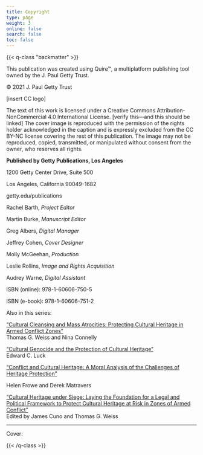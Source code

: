 ```yaml
---
title: Copyright
type: page
weight: 3
online: false
search: false
toc: false
---
```


{{< q-class "backmatter" >}}

This publication was created using Quire™, a multiplatform publishing tool owned by the J. Paul Getty Trust.

© 2021 J. Paul Getty Trust

\[insert CC logo\]

The text of this work is licensed under a Creative Commons Attribution-NonCommercial 4.0 International License. \[verify this—and this should be linked\] The cover image is reproduced with the permission of the rights holder acknowledged in the caption and is expressly excluded from the CC BY-NC license covering the rest of this publication. The image may not be reproduced, copied, transmitted, or manipulated without consent from the owner, who reserves all rights.

**Published by Getty Publications, Los Angeles**

1200 Getty Center Drive, Suite 500

Los Angeles, California 90049-1682

getty.edu/publications

Rachel Barth, *Project Editor*

Martin Burke, *Manuscript Editor*

Greg Albers, *Digital Manager*

Jeffrey Cohen, *Cover Designer*

Molly McGeehan, *Production*

Leslie Rollins, *Image and Rights Acquisition*

Audrey Warne, *Digital Assistant*

ISBN (online): 978-1-60606-750-5

ISBN (e-book): 978-1-60606-751-2

Also in this series:

[“Cultural Cleansing and Mass Atrocities: Protecting Cultural Heritage in Armed Conflict Zones”](http://getty.edu/publications/pdfs/CulturalCleansing_Weiss_Connelly.pdf)\
Thomas G. Weiss and Nina Connelly

[“Cultural Genocide and the Protection of Cultural Heritage”](http://getty.edu/publications/pdfs/CulturalGenocide_Luck.pdf)\
Edward C. Luck

[“Conflict and Cultural Heritage: A Moral Analysis of the Challenges of Heritage Protection”](https://occasional-papers-3.netlify.app/)

Helen Frowe and Derek Matravers

[“Cultural Heritage under Siege: Laying the Foundation for a Legal and Political Framework to Protect Cultural Heritage at Risk in Zones of Armed Conflict”](https://www.getty.edu/publications/occasional-papers-4/)\
Edited by James Cuno and Thomas G. Weiss

---

Cover:

{{< /q-class >}}
